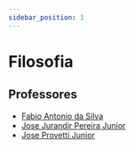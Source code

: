 ```yaml
---
sidebar_position: 1
---
```


# Filosofia

## Professores

- [Fabio Antonio da Silva](fabio_antonio_da_silva)
- [Jose Jurandir Pereira Junior](jose_jurandir_pereira_junior)
- [Jose Provetti Junior](jose_provetti_junior)
